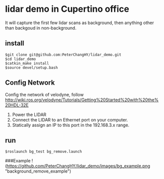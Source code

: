 # lidar demo in Cupertino office

It will capture the first few lidar scans as background, then anything other than backgoud in non-background.


## install

```$git clone git@github.com:PeterChangHY/lidar_demo.git```   
```$cd lidar_demo```  
```$catkin_make install```  
```$source devel/setup.bash```

## Config Network  
Config the network of velodyne, follow http://wiki.ros.org/velodyne/Tutorials/Getting%20Started%20with%20the%20HDL-32E
1. Power the LIDAR 
2. Connect the LIDAR to an Ethernet port on your computer.
3. Statically assign an IP to this port in the 192.168.3.x range.

## run

```$roslaunch bg_test bg_remove.launch```

###Example
!(https://github.com/PeterChangHY/lidar_demo/images/bg_example.png "background_remove_example")
